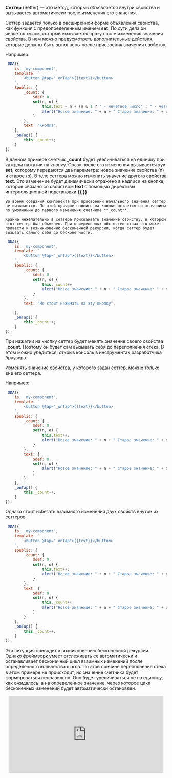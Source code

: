 **Сеттер** (Setter) — это метод, который объявляется внутри свойства и вызывается автоматически после изменения его значения.

Сеттер задается только в расширенной форме объявления свойства, как функция с предопределенным именем **set**. По сути дела он является хуком, который вызывается сразу после изменения значения свойства. В нем можно предусмотреть дополнительные действия, которые должны быть выполнены после присвоения значения свойству.

Например:

```javascript _run_edit_console_[my-component.js]
 ODA({
    is: 'my-component',
    template: `
        <button @tap="_onTap">{{text}}</button>
    `,
    $public: {
        _count: {
            $def: 0,
            set(n, o) {
                this.text = n + (n & 1 ? " - нечетное число" : " - четное число");
                alert("Новое значение: " + n + " Старое значение: " + o);
            }
        },
        text: "Кнопка",
    },
    _onTap() {
        this._count++;
    }
});
```

В данном примере счетчик **\_count** будет увеличиваться на единицу при каждом нажатии на кнопку. Сразу после его изменения вызывается хук **set**, которому передаются два параметра: новое значение свойства (n) и старое (o). В теле сеттера можно изменить значение другого свойства **text**. Это изменение будет динамически отражено в надписи на кнопке, которое связано со свойством **text** с помощью директивы интерполяционной подстановки **{{ }}**.

```info_md
Во время создания компонента при присвоении начального значения сеттер не вызывается. По этой причине надпись на кнопке остается со значением по умолчанию до первого изменения счетчика **_count**.
```

```error_md
Крайне нежелательно в сеттере присваивать значение свойству, в котором этот сеттер был объявлен. При определенных обстоятельствах это может привести к возникновению бесконечной рекурсии, когда сеттер будет вызывать самого себя до бесконечности.
```

```javascript _error_run_edit_console_[my-component.js]
 ODA({
    is: 'my-component',
    template: `
        <button @tap="_onTap">{{text}}</button>
    `,
    $public: {
        _count: {
            $def: 0,
            set(n, o) {
                this._count++;
                alert("Новое значение: " + n + " Старое значение: " + o);
            }
        },
        text: "Не стоит нажимать на эту кнопку",

    },
    _onTap() {
        this._count++;
    }
});
```

При нажатии на кнопку сеттер будет менять значение своего свойства **_count**. Поэтому он будет сам вызывать себя до переполнения стека. В этом можно убедиться, открыв консоль в инструментах разработчика браузера.

Изменять значение свойства, у которого задан сеттер, можно только вне его сеттера.

Например:

```javascript _run_edit_console_[my-component.js]
 ODA({
    is: 'my-component',
    template: `
        <button @tap="_onTap">{{text}}</button>
    `,
    $public: {
        _count: {
            $def: 0,
            set(n, o) {
                this.text++;
                alert("Новое значение: " + n + " Старое значение: " + o);
            }
        },
        text: {
            $def: 0,
            set(n, o) {
                alert("Новое значение: " + n + " Старое значение: " + o);
            }
        }
    },
    _onTap() {
        this._count++;
    }
});
```

Однако стоит избегать взаимного изменения двух свойств внутри их сеттеров.

```javascript _error_run_edit_console_[my-component.js]
 ODA({
    is: 'my-component',
    template: `
        <button @tap="_onTap">{{text}}</button>
    `,
    $public: {
        _count: {
            $def: 0,
            set(n, o) {
                this.text++;
                alert("Новое значение: " + n + " Старое значение: " + o);
            }
        },
        text: {
            $def: 0,
            set(n, o) {
                this._count++;
                alert("Новое значение: " + n + " Старое значение: " + o);
            }
        }
    },
    _onTap() {
        this._count++;
    }
});
```

Эта ситуация приводит к возникновению бесконечной рекурсии. Однако фреймворк умеет отслеживать ее автоматически и останавливает бесконечный цикл взаимных изменений после определенного количества шагов. По этой причине переполнение стека в этом примере не происходит, но значение счетчика будет формироваться неправильно. Оно будет увеличиваться не на единицу, как ожидалось, а на определенное значение, через которое цикл бесконечных изменений будет автоматически остановлен.

<div style="position:relative;padding-bottom:48%; margin:10px">
    <iframe src="https://www.youtube.com/embed/P9ykMjS3LUo?start=0" frameborder="0" allow="accelerometer; autoplay; encrypted-media; gyroscope; picture-in-picture" allowfullscreen
    	style="position:absolute;width:100%;height:100%;"></iframe>
</div>


